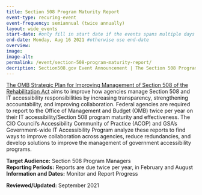 ```yaml
---
title: Section 508 Program Maturity Report
event-type: recuring-event
event-frequency: semiannual (twice annually)
layout: wide_events
start-date: #only fill in start date if the events spans multiple days
end-date: Monday, Aug 16 2021 #otherwise use end-date
overview: 
image:
image-alt: 
permalink: /event/section-508-program-maturity-report/
decription: Section508.gov Event Announcement | The Section 508 Program Maturity Report is a biannual accessibility status report submission required by the Office of Management and Budget Integrated Data Collection (IDC) Requirements.
---
```


<a href ="https://obamawhitehouse.archives.gov/sites/default/files/omb/procurement/memo/strategic-plan-508-compliance.pdf" target="_blank">The OMB Strategic Plan for Improving Management of Section 508 of the Rehabilitation Act</a> aims to improve how agencies manage Section 508 and IT accessibility responsibilities by increasing transparency, strengthening accountability, and improving collaboration.
Federal agencies are required to report to the Office of Management and Budget (OMB) twice per year on their IT accessibility/Section 508 program maturity and effectiveness. The CIO Council’s Accessibility Community of Practice (ACOP) and GSA’s Government-wide IT Accessibility Program analyze these reports to find ways to improve collaboration across agencies, reduce redundancies, and develop solutions to improve the management of government accessibility programs.

**Target Audience:** Section 508 Program Managers  
**Reporting Periods:** Reports are due twice per year, in February and August  
**Information and Dates:** Monitor and Report Progress  

**Reviewed/Updated:** September 2021

